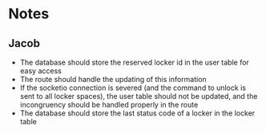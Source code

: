 # Notes

## Jacob
- The database should store the reserved locker id in the user table for easy access
- The route should handle the updating of this information
- If the socketio connection is severed (and the command to unlock is sent to all locker spaces), the user table should not be updated, 
    and the incongruency should be handled properly in the route
- The database should store the last status code of a locker in the locker table